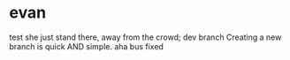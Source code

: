 # evan
test
she just stand there, away from the crowd;
dev branch
Creating a new branch is quick AND simple.
aha bus fixed